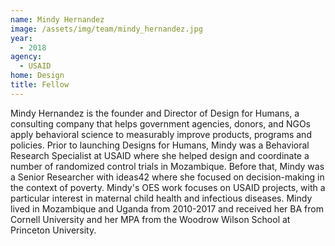 ```yaml
---
name: Mindy Hernandez
image: /assets/img/team/mindy_hernandez.jpg
year:
  - 2018
agency:
  - USAID
home: Design 
title: Fellow
---
```


Mindy Hernandez is the founder and Director of Design for Humans, a consulting company that helps government agencies, donors, and NGOs apply behavioral science to measurably improve products, programs and policies. Prior to launching Designs for Humans, Mindy was a Behavioral Research Specialist at USAID where she helped design and coordinate a number of randomized control trials in Mozambique. Before that, Mindy was a Senior Researcher with ideas42 where she focused on decision-making in the context of poverty. Mindy's OES work focuses on  USAID projects, with a particular interest in maternal child health and infectious diseases. Mindy lived in Mozambique and Uganda from 2010-2017 and received her BA from Cornell University and her MPA from the Woodrow Wilson School at Princeton University. 
